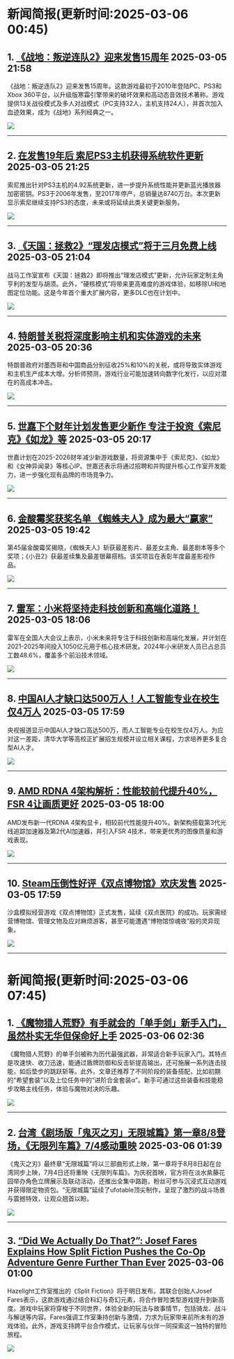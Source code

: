 # 新闻简报(更新时间:2025-03-06 00:45)

## 1. [《战地：叛逆连队2》迎来发售15周年](https://www.3dmgame.com/news/202503/3915830.html)  2025-03-05 21:58

《战地：叛逆连队2》迎来发售15周年。这款游戏最初于2010年登陆PC、PS3和Xbox 360平台，以升级版寒霜引擎带来的破坏效果和高动态音效技术著称。游戏提供13关战役模式及多人对战模式（PC支持32人，主机支持24人），并首次加入血迹效果，成为《战地》系列经典之一。

![](https://img.3dmgame.com/uploads/images/news/20250305/1741183025_497588_jpg_r.jpg)

---

## 2. [在发售19年后 索尼PS3主机获得系统软件更新](https://www.3dmgame.com/news/202503/3915829.html)  2025-03-05 21:25

索尼推出针对PS3主机的4.92系统更新，进一步提升系统性能并更新蓝光播放器加密密钥。PS3于2006年发售，至2017年停产，总销量达8740万台。本次更新显示索尼继续支持PS3的态度，未来或将延续此类关键更新服务。

![](https://img.3dmgame.com/uploads/images/news/20250305/1741180867_290060_jpg_r.jpg)

---

## 3. [《天国：拯救2》“理发店模式”将于三月免费上线](https://www.3dmgame.com/news/202503/3915828.html)  2025-03-05 21:04

战马工作室宣布《天国：拯救2》即将推出“理发店模式”更新，允许玩家定制主角亨利的发型与胡须。此外，“硬核模式”将带来更高难度的游戏体验，如移除UI和地图定位功能。这是今年首个重大扩展内容，更多DLC也在计划中。

![](https://img.3dmgame.com/uploads/images/news/20250305/1741179800_394242_jpg_r.jpg)

---

## 4. [特朗普关税将深度影响主机和实体游戏的未来](https://www.3dmgame.com/news/202503/3915827.html)  2025-03-05 20:36

特朗普政府对墨西哥和中国商品分别征收25%和10%的关税，或将导致实体游戏和主机生产成本大增。分析师预测，游戏行业可能加速转向数字化发行，以应对潜在的高成本冲击。

![](https://img.3dmgame.com/uploads/images/news/20250305/1741178055_180147_jpg_r.jpg)

---

## 5. [世嘉下个财年计划发售更少新作 专注于投资《索尼克》《如龙》等](https://www.3dmgame.com/news/202503/3915826.html)  2025-03-05 20:17

世嘉计划在2025-2026财年减少新游戏数量，将资源集中于《索尼克》、《如龙》和《女神异闻录》等核心IP。世嘉还表示将通过招聘和并购提升核心工作室开发能力，进一步强化现有品牌的市场竞争力。

![](https://img.3dmgame.com/uploads/images/news/20250305/1741176905_670540_jpg_r.jpg)

---

## 6. [金酸霉奖获奖名单 《蜘蛛夫人》成为最大“赢家”](https://www.3dmgame.com/news/202503/3915825.html)  2025-03-05 19:42

第45届金酸霉奖揭晓，《蜘蛛夫人》斩获最差影片、最差女主角、最差剧本等多个奖项；《小丑2》获最差续集及最差银幕搭档。该奖项旨在表彰年度最差影视作品。

![](https://img.3dmgame.com/uploads/images/news/20250305/1741175689_288852.jpg)

---

## 7. [雷军：小米将坚持走科技创新和高端化道路！](https://www.3dmgame.com/news/202503/3915824.html)  2025-03-05 18:06

雷军在全国人大会议上表示，小米未来将专注于科技创新和高端化发展，并计划在2021-2025年间投入1050亿元用于核心技术研发。2024年小米研发人员已占总员工数48.6%，覆盖多个前沿技术领域。

![](https://img.3dmgame.com/uploads/images/news/20250305/1741165706_244975.jpg)

---

## 8. [中国AI人才缺口达500万人！人工智能专业在校生仅4万人](https://www.3dmgame.com/news/202503/3915823.html)  2025-03-05 17:59

央视报道显示中国AI人才缺口高达500万，而人工智能专业在校生仅4万人。为应对这一差距，清华大学等高校正扩展招生规模并设立相关课程，力求培养更多复合型AI人才。

![](https://img.3dmgame.com/uploads/images/news/20250305/1741165506_498826.jpg)

---

## 9. [AMD RDNA 4架构解析：性能较前代提升40%，FSR 4让画质更好](https://www.4gamers.com.tw/news/detail/70522/amd-rdna-4-architecture-deep-dive)  2025-03-05 18:00

AMD发布新一代RDNA 4架构显卡，相较前代性能提升40%。新架构搭载第3代光线追踪加速器及第2代AI加速器，并引入FSR 4技术，带来更优秀的图像质量和游戏表现。

![](https://img.4gamers.com.tw/ckfinder/files/Elvis/News/2025-02/AMD/RDNA-4-Architecture-03.jpg)

---

## 10. [Steam压倒性好评《双点博物馆》欢庆发售](https://www.4gamers.com.tw/news/detail/70523/two-point-museum-steam-now-on-sale)  2025-03-05 17:59

沙盒模拟经营游戏《双点博物馆》正式发售，延续《双点医院》的成功。玩家需经营博物馆、管理文物及应对麻烦游客，甚至可能遭遇“博物馆惊魂夜”般的灵异现象。

![](https://img.4gamers.com.tw/puku-clone-version/b017188fe337795b7d35f6663b614818eeefd933.jpg)

---
# 新闻简报(更新时间:2025-03-06 07:45)

## 1. [《魔物猎人荒野》有手就会的「单手剑」新手入门，虽然朴实无华但保命好上手](https://www.4gamers.com.tw/news/detail/70528/mhwilds-sword-and-shield-basic-guide)   2025-03-06 02:36

《魔物猎人荒野》的单手剑被称为历代最强武器，非常适合新手玩家入门。其特点是攻速快、收刀迅速，能通过盾牌防御和反击斩提高输出，还可施展一系列连击技能，如后垫步的跳跃斩等。此外，文章还推荐了不同阶段的装备搭配，比如初期的“希望套装”以及上位任务中的“进阶合金套装α”。新手可通过这些装备和技能稳步攻略主线任务，体验与魔物对决的乐趣。

![](https://img.4gamers.com.tw/puku-clone-version/d446b459f4c0c52aab028cadf820bf4ca22d6c59.jpg)

---

## 2. [台湾《剧场版「鬼灭之刃」无限城篇》第一章8/8登场，《无限列车篇》7/4感动重映](https://www.4gamers.com.tw/news/detail/70527/kimetsu-no-yaiba-final-series-release-date-in-taiwan)   2025-03-06 01:39

《鬼灭之刃》最终章“无限城篇”将以三部曲形式上映，第一章将于8月8日起在台湾同步上映，7月4日还将重映《无限列车篇》。为庆祝首映，官方将在淡水紫藤花园举办角色立牌展示及联动活动，还推出全集中路跑，粉丝可参与沉浸式互动游戏并获得限定物资包。“无限城篇”延续了ufotable顶尖制作，呈现了激烈的战斗场景与震撼特效，让观众翘首以盼。

![](https://img.4gamers.com.tw/puku-clone-version/001a7257772bc912aad25d75b37fc117d59fa3d4.jpg)

---

## 3. [“Did We Actually Do That?”: Josef Fares Explains How Split Fiction Pushes the Co-Op Adventure Genre Further Than Ever](https://news.xbox.com/en-us/2025/03/05/split-fiction-josef-fares-interview/)   2025-03-06 01:00

Hazelight工作室推出的《Split Fiction》将于明日发布，其联合创始人Josef Fares表示，这款游戏通过结合科幻与奇幻元素，将合作冒险类型游戏提升到新高度。游戏中玩家将穿梭于不同世界，体验全新的玩法与故事情节，包括骑龙、战斗与解谜等内容。Fares强调工作室秉持创新与激情，力求为玩家带来前所未有的游戏体验。此外，游戏支持跨平台合作模式，让玩家与伙伴一同探索这一独特的冒险旅程。

![](https://pub-f354ec240bea480db7320bd0e29d972e.r2.dev/sites/2/2025/03/SplitFiction_KeyArt_RGB_1920x1080-1c114ca2aa360eb24941-1024x576.jpg)

